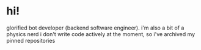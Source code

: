 # hi!

glorified bot developer (backend software engineer). i'm also a bit of a physics nerd
i don't write code actively at the moment, so i've archived my pinned repositories
